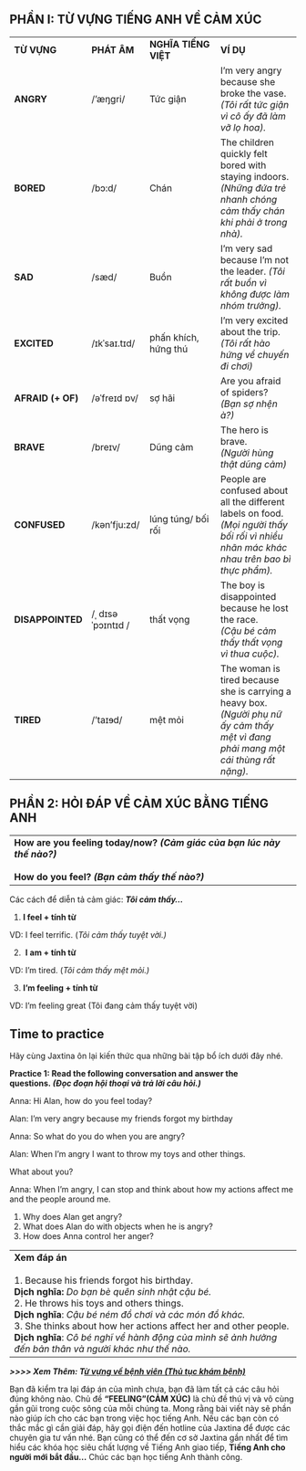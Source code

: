 ## **PHẦN I: TỪ VỰNG TIẾNG ANH VỀ CẢM XÚC** 

|   |   |   |   |
|---|---|---|---|
|**TỪ VỰNG**|**PHÁT ÂM**|**NGHĨA** **TIẾNG VIỆT**|**VÍ DỤ**|
|**ANGRY**|/’æŋgri/|Tức giận|I’m very angry because she broke the vase.  <br>_(Tôi rất tức giận vì cô ấy đã làm vỡ lọ hoa)._|
|**BORED**|/bɔ:d/|Chán|The children quickly felt bored with staying indoors.  <br>_(Những đứa trẻ nhanh chóng cảm thấy chán khi phải ở trong nhà)._|
|**SAD**|/sæd/|Buồn|I’m very sad because I’m not the leader. _(Tôi rất buồn vì không được làm nhóm trưởng)._|
|**EXCITED**|/ɪkˈsaɪ.tɪd/|phấn khích, hứng thú|I’m very excited about the trip.  <br>_(Tôi_ _rất_ _hào hứng về chuyến đi chơi)_|
|**AFRAID (+ OF)**|/əˈfreɪd ɒv/|sợ hãi|Are you afraid of spiders?  <br>_(Bạn sợ nhện à?)_|
|**BRAVE**|/breɪv/|Dũng cảm|The hero is brave.  <br>_(Người hùng thật dũng cảm)_|
|**CONFUSED**|/kən’fju:zd/|lúng túng/ bối rối|People are confused about all the different labels on food.  <br>_(Mọi người thấy bối rối vì nhiều nhãn mác khác nhau trên bao bì thực phẩm)._|
|**DISAPPOINTED**|/ˌ dɪsəˈpɔɪntɪd /|thất vọng|The boy is disappointed because he lost the race.  <br>_(Cậu bé cảm thấy thất vọng vì thua cuộc)._|
|**TIRED**|/’taɪɘd/|mệt mỏi|The woman is tired because she is carrying a heavy box.  <br>_(Người phụ nữ ấy cảm thấy mệt vì đang phải mang một cái thùng rất nặng)._|


## **PHẦN 2: HỎI ĐÁP VỀ CẢM XÚC BẰNG TIẾNG ANH**

|   |
|---|
|**How are you feeling today/now?** **_(Cảm giác của bạn lúc này thế nào?)_**<br><br>**How do you feel?** **_(Bạn cảm thấy thế nào?)_**|

Các cách để diễn tả cảm giác: **_Tôi cảm thấy…_**

1. **I feel + tính từ**

VD: I feel terrific. (_Tôi cảm thấy tuyệt vời.)_

2.  **I** **am + tính từ**

VD: I’m tired. (_Tôi cảm thấy mệt mỏi.)_

3. **I’m feeling + tính từ**

VD: I’m feeling great (Tôi đang cảm thấy tuyệt vời) 


## **Time to practice**

Hãy cùng Jaxtina ôn lại kiến thức qua những bài tập bổ ích dưới đây nhé. 

**Practice 1: Read the following conversation and answer the questions. _(Đọc đoạn hội thoại và trả lời câu hỏi.)_** 

Anna: Hi Alan, how do you feel today?

Alan: I’m very angry because my friends forgot my birthday

Anna: So what do you do when you are angry?

Alan: When I’m angry I want to throw my toys and other things.

What about you?

Anna: When I’m angry, I can stop and think about how my actions affect me and the people around me.

1. Why does Alan get angry?
2. What does Alan do with objects when he is angry?
3. How does Anna control her anger? 

|   |
|---|
|**Xem đáp án**<br><br>1. Because his friends forgot his birthday.  <br>    **Dịch nghĩa:** _Do bạn bè quên sinh nhật cậu bé._<br>2. He throws his toys and others things.  <br>    **Dịch nghĩa**: _Cậu bé ném đồ chơi và các món đồ khác._<br>3. She thinks about how her actions affect her and other people.  <br>    **Dịch nghĩa**: _Cô bé nghĩ về hành động của mình sẽ ảnh hưởng đến bản thân và người khác như thế nào._|

**_>>>> Xem Thêm: T[ừ vựng về bệnh viên (Thủ tục khám bệnh)](https://jaxtina.com/tu-vung-y-te-va-kham-benh/)_**

Bạn đã kiểm tra lại đáp án của mình chưa, bạn đã làm tất cả các câu hỏi đúng không nào. Chủ đề **“FEELING”(CẢM XÚC)** là chủ đề thú vị và vô cùng gần gũi trong cuộc sông của mỗi chúng ta. Mong rằng bài viết này sẽ phần nào giúp ích cho các bạn trong việc học tiếng Anh. Nếu các bạn còn có thắc mắc gì cần giải đáp, hãy gọi điện đến hotline của Jaxtina để được các chuyên gia tư vấn nhé. Bạn cũng có thể đến cơ sở Jaxtina gần nhất để tìm hiểu các khóa học siêu chất lượng về Tiếng Anh giao tiếp, **Tiếng Anh cho người mới bắt đầu…** Chúc các bạn học tiếng Anh thành công.